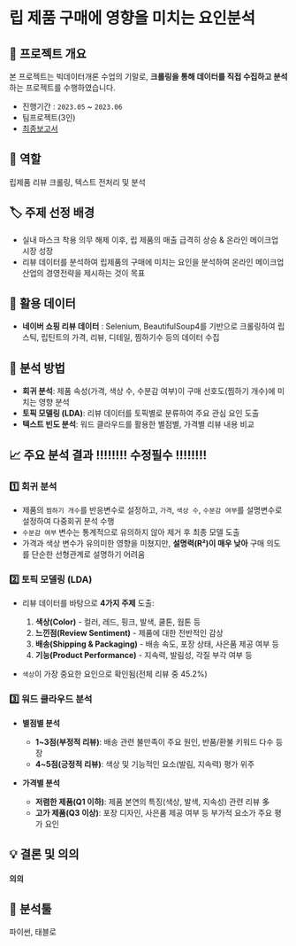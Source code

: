 # 립 제품 구매에 영향을 미치는 요인분석

## 📌 프로젝트 개요
본 프로젝트는 빅데이터개론 수업의 기말로, **크롤링을 통해 데이터를 직접 수집하고 분석**하는 프로젝트를 수행하였습니다.  

- 진행기간 : `2023.05` ~ `2023.06` 
- 팀프로젝트(3인)
- [최종보고서](https://github.com/yeonsoo1020/portfolio/blob/main/%EB%A6%AC%EB%B7%B0%20%EB%8D%B0%EC%9D%B4%ED%84%B0%20%EB%B6%84%EC%84%9D/%EB%A6%BD%20%EC%A0%9C%ED%92%88%20%EA%B5%AC%EB%A7%A4%EC%97%90%20%EC%98%81%ED%96%A5%EC%9D%84%20%EB%AF%B8%EC%B9%98%EB%8A%94%20%EC%9A%94%EC%9D%B8%EB%B6%84%EC%84%9D.pdf)

## 📝 역할
립제품 리뷰 크롤링, 텍스트 전처리 및 분석

## 🏷️ 주제 선정 배경

- 실내 마스크 착용 의무 해제 이후, 립 제품의 매출 급격히 상승 & 온라인 메이크업 시장 성장
- 리뷰 데이터를 분석하여 립제품의 구매에 미치는 요인을 분석하여 온라인 메이크업 산업의 경영전략을 제시하는 것이 목표

## 📂 활용 데이터
- **네이버 쇼핑 리뷰 데이터** : Selenium, BeautifulSoup4를 기반으로 크롤링하여 립스틱, 립틴트의 가격, 리뷰, 디테일, 찜하기수 등의 데이터 수집

## 🔎 분석 방법
- **회귀 분석**: 제품 속성(가격, 색상 수, 수분감 여부)이 구매 선호도(찜하기 개수)에 미치는 영향 분석  
- **토픽 모델링 (LDA)**: 리뷰 데이터를 토픽별로 분류하여 주요 관심 요인 도출  
- **텍스트 빈도 분석**: 워드 클라우드를 활용한 별점별, 가격별 리뷰 내용 비교


## 📈 주요 분석 결과 !!!!!!!! 수정필수 !!!!!!!!

### 1️⃣ 회귀 분석
- 제품의 `찜하기 개수`를 반응변수로 설정하고, `가격`, `색상 수`, `수분감 여부`를 설명변수로 설정하여 다중회귀 분석 수행
- `수분감 여부` 변수는 통계적으로 유의하지 않아 제거 후 최종 모델 도출
- 가격과 색상 변수가 유의미한 영향을 미쳤지만, **설명력(R²)이 매우 낮아** 구매 의도를 단순한 선형관계로 설명하기 어려움

### 2️⃣ 토픽 모델링 (LDA)
- 리뷰 데이터를 바탕으로 **4가지 주제** 도출:
  1. **색상(Color)** - 컬러, 레드, 핑크, 발색, 쿨톤, 웜톤 등  
  2. **느낀점(Review Sentiment)** - 제품에 대한 전반적인 감상  
  3. **배송(Shipping & Packaging)** - 배송 속도, 포장 상태, 사은품 제공 여부 등  
  4. **기능(Product Performance)** - 지속력, 발림성, 각질 부각 여부 등  

- `색상`이 가장 중요한 요인으로 확인됨(전체 리뷰 중 45.2%)

### 3️⃣ 워드 클라우드 분석
- **별점별 분석**
  - **1~3점(부정적 리뷰)**: 배송 관련 불만족이 주요 원인, 반품/환불 키워드 다수 등장  
  - **4~5점(긍정적 리뷰)**: 색상 및 기능적인 요소(발림, 지속력) 평가 위주  

- **가격별 분석**
  - **저렴한 제품(Q1 이하)**: 제품 본연의 특징(색상, 발색, 지속성) 관련 리뷰 多  
  - **고가 제품(Q3 이상)**: 포장 디자인, 사은품 제공 여부 등 부가적 요소가 주요 평가 요인 

## 💡 결론 및 의의
#### 의의

## 🔧 분석툴
파이썬, 태블로
